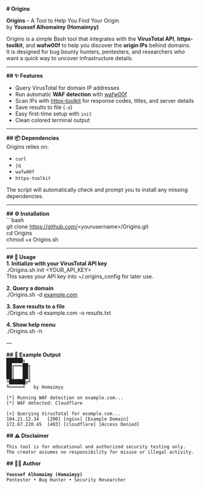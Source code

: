 **# Origins**

**Origins** – A Tool to Help You Find Your Origin    
by **Youssef Alhomaimy (Homaimyy)**  

Origins is a simple Bash tool that integrates with the **VirusTotal API**, **httpx-toolkit**, and **wafw00f** to help you discover the **origin IPs** behind domains.    
It is designed for bug bounty hunters, pentesters, and researchers who want a quick way to uncover infrastructure details.

---

**## ✨ Features**  
- Query VirusTotal for domain IP addresses    
- Run automatic **WAF detection** with [wafw00f](https://github.com/EnableSecurity/wafw00f)    
- Scan IPs with [httpx-toolkit](https://github.com/projectdiscovery/httpx) for response codes, titles, and server details    
- Save results to file (`-o`)    
- Easy first-time setup with `init`    
- Clean colored terminal output  

---

**## 📦 Dependencies**  
Origins relies on:  
- `curl`  
- `jq`  
- `wafw00f`  
- `httpx-toolkit`

The script will automatically check and prompt you to install any missing dependencies.

---

**## ⚙️ Installation**  
\`\`\`bash  
git clone https://github.com/<yourusername\>/Origins.git  
cd Origins  
chmod \+x Origins.sh

---

**## 🚀 Usage**  
**1. Initialize with your VirusTotal API key**  
./Origins.sh init \<YOUR\_API\_KEY\>  
This saves your API key into \~/.origins\_config for later use.

**2. Query a domain**  
./Origins.sh -d [example.com](http://example.com)

**3. Save results to a file**  
./Origins.sh \-d example.com \-o results.txt

**4. Show help menu**  
./Origins.sh \-h

—

**## 📖 Example Output**  
   `██████╗`  
  `██╔═══██╗`  
  `██║   ██║`  
  `██║   ██║`  
  `╚██████╔╝`  
   `╚═════╝   by Homaimyy`

`[*] Running WAF detection on example.com...`  
`[*] WAF detected: Cloudflare`

`[+] Querying VirusTotal for example.com...`  
`104.21.12.34   [200] [nginx] [Example Domain]`  
`172.67.220.45  [403] [cloudflare] [Access Denied]`

**## ⚠️ Disclaimer**

`This tool is for educational and authorized security testing only.`  
 `The creator assumes no responsibility for misuse or illegal activity.`

**## 🧑‍💻 Author**

**`Youssef Alhomaimy (Homaimyy)`**  
 `Pentester • Bug Hunter • Security Researcher`

